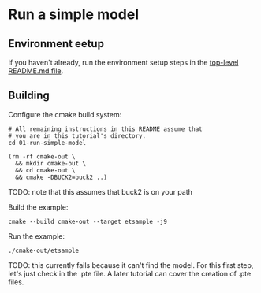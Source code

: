 # Run a simple model

## Environment eetup

If you haven't already, run the environment setup steps in the [top-level README.md file](../README.md).

## Building

Configure the cmake build system:
```
# All remaining instructions in this README assume that
# you are in this tutorial's directory.
cd 01-run-simple-model

(rm -rf cmake-out \
  && mkdir cmake-out \
  && cd cmake-out \
  && cmake -DBUCK2=buck2 ..)
```

TODO: note that this assumes that buck2 is on your path

Build the example:
```
cmake --build cmake-out --target etsample -j9
```

Run the example:
```
./cmake-out/etsample
```

TODO: this currently fails because it can't find the model. For this first
step, let's just check in the .pte file. A later tutorial can cover the creation
of .pte files.
